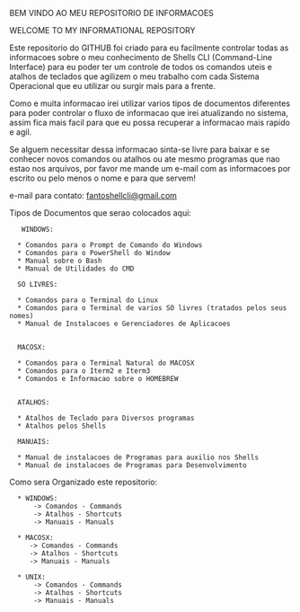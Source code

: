  
BEM VINDO AO MEU REPOSITORIO DE INFORMACOES

WELCOME TO MY INFORMATIONAL REPOSITORY



  Este repositorio do GITHUB foi criado para eu facilmente controlar todas as informacoes sobre o meu conhecimento de Shells CLI (Command-Line Interface) para eu poder ter um controle de todos os comandos uteis e atalhos de teclados que agilizem o meu trabalho com cada Sistema Operacional que eu utilizar ou surgir mais para a frente.

  Como e muita informacao irei utilizar varios tipos de documentos diferentes para poder controlar o fluxo de informacao que irei atualizando no sistema, assim fica mais facil para que eu possa recuperar a informacao mais rapido e agil.

  Se alguem necessitar dessa informacao sinta-se livre para baixar e se conhecer novos comandos
 ou atalhos ou ate mesmo programas que nao estao nos arquivos, por favor me mande um e-mail com
 as informacoes por escrito ou pelo menos o nome e para que servem!

  e-mail para contato: fantoshellcli@gmail.com


  Tipos de Documentos que serao colocados aqui:
    
       WINDOWS: 

      * Comandos para o Prompt de Comando do Windows
      * Comandos para o PowerShell do Window
      * Manual sobre o Bash
      * Manual de Utilidades do CMD

      SO LIVRES:

      * Comandos para o Terminal do Linux
      * Comandos para o Terminal de varios SO livres (tratados pelos seus nomes)
      * Manual de Instalacoes e Gerenciadores de Aplicacoes
   

      MACOSX:

      * Comandos para o Terminal Natural do MACOSX
      * Comandos para o Iterm2 e Iterm3
      * Comandos e Informacao sobre o HOMEBREW
     

      ATALHOS:

      * Atalhos de Teclado para Diversos programas
      * Atalhos pelos Shells

      MANUAIS:

      * Manual de instalacoes de Programas para auxilio nos Shells
      * Manual de instalacoes de Programas para Desenvolvimento
      

  Como sera Organizado este repositorio:
 
      * WINDOWS:
          -> Comandos - Commands
          -> Atalhos - Shortcuts
          -> Manuais - Manuals

      * MACOSX:
         -> Comandos - Commands
         -> Atalhos - Shortcuts
         -> Manuais - Manuals
          
      * UNIX:
          -> Comandos - Commands
          -> Atalhos - Shortcuts
          -> Manuais - Manuals

    
